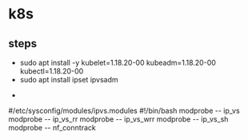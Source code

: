 # k8s

## steps
- sudo apt   install -y kubelet=1.18.20-00 kubeadm=1.18.20-00 kubectl=1.18.20-00
- sudo apt install ipset ipvsadm
- ```
#/etc/sysconfig/modules/ipvs.modules
#!/bin/bash
modprobe -- ip_vs
modprobe -- ip_vs_rr
modprobe -- ip_vs_wrr
modprobe -- ip_vs_sh
modprobe -- nf_conntrack
```
